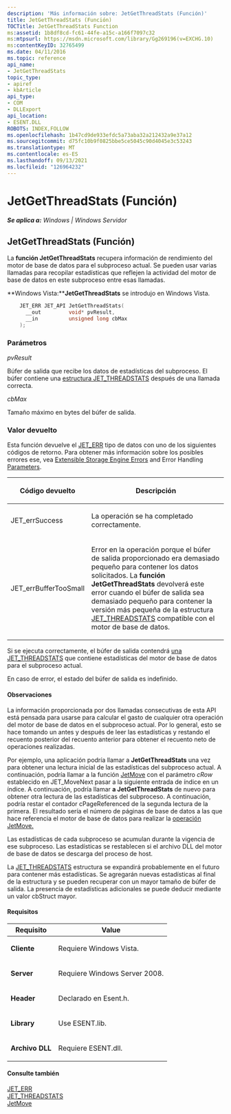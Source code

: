 ```yaml
---
description: 'Más información sobre: JetGetThreadStats (Función)'
title: JetGetThreadStats (Función)
TOCTitle: JetGetThreadStats Function
ms:assetid: 1b8df8cd-fc61-44fe-a15c-a166f7097c32
ms:mtpsurl: https://msdn.microsoft.com/library/Gg269196(v=EXCHG.10)
ms:contentKeyID: 32765499
ms.date: 04/11/2016
ms.topic: reference
api_name:
- JetGetThreadStats
topic_type:
- apiref
- kbArticle
api_type:
- COM
- DLLExport
api_location:
- ESENT.DLL
ROBOTS: INDEX,FOLLOW
ms.openlocfilehash: 1b47cd9de933efdc5a73aba32a212432a9e37a12
ms.sourcegitcommit: d75fc10b9f0825bbe5ce5045c90d4045e3c53243
ms.translationtype: MT
ms.contentlocale: es-ES
ms.lasthandoff: 09/13/2021
ms.locfileid: "126964232"
---
```

# <a name="jetgetthreadstats-function"></a>JetGetThreadStats (Función)


_**Se aplica a:** Windows | Windows Servidor_

## <a name="jetgetthreadstats-function"></a>JetGetThreadStats (Función)

La **función JetGetThreadStats** recupera información de rendimiento del motor de base de datos para el subproceso actual. Se pueden usar varias llamadas para recopilar estadísticas que reflejen la actividad del motor de base de datos en este subproceso entre esas llamadas.

**Windows Vista:****JetGetThreadStats** se introdujo en Windows Vista.  

```cpp
    JET_ERR JET_API JetGetThreadStats(
      __out         void* pvResult,
      __in          unsigned long cbMax
    );
```

### <a name="parameters"></a>Parámetros

*pvResult*

Búfer de salida que recibe los datos de estadísticas del subproceso. El búfer contiene una [estructura JET_THREADSTATS](./jet-threadstats-structure.md) después de una llamada correcta.

*cbMax*

Tamaño máximo en bytes del búfer de salida.

### <a name="return-value"></a>Valor devuelto

Esta función devuelve el [JET_ERR](./jet-err.md) tipo de datos con uno de los siguientes códigos de retorno. Para obtener más información sobre los posibles errores ese, vea [Extensible Storage Engine Errors](./extensible-storage-engine-errors.md) and Error Handling [Parameters](./error-handling-parameters.md).


| <p>Código devuelto</p> | <p>Descripción</p> | 
|--------------------|--------------------|
| <p>JET_errSuccess</p> | <p>La operación se ha completado correctamente.</p> | 
| <p>JET_errBufferTooSmall</p> | <p>Error en la operación porque el búfer de salida proporcionado era demasiado pequeño para contener los datos solicitados. La <strong>función JetGetThreadStats</strong> devolverá este error cuando el búfer de salida sea demasiado pequeño para contener la versión más pequeña de la estructura <a href="gg269227(v=exchg.10).md">JET_THREADSTATS</a> compatible con el motor de base de datos.</p> | 



Si se ejecuta correctamente, el búfer de salida contendrá [una JET_THREADSTATS](./jet-threadstats-structure.md) que contiene estadísticas del motor de base de datos para el subproceso actual.

En caso de error, el estado del búfer de salida es indefinido.

#### <a name="remarks"></a>Observaciones

La información proporcionada por dos llamadas consecutivas de esta API está pensada para usarse para calcular el gasto de cualquier otra operación del motor de base de datos en el subproceso actual. Por lo general, esto se hace tomando un antes y después de leer las estadísticas y restando el recuento posterior del recuento anterior para obtener el recuento neto de operaciones realizadas.

Por ejemplo, una aplicación podría llamar a **JetGetThreadStats** una vez para obtener una lectura inicial de las estadísticas del subproceso actual. A continuación, podría llamar a la función [JetMove](./jetmove-function.md) con el parámetro *cRow* establecido en JET_MoveNext pasar a la siguiente entrada de índice en un índice. A continuación, podría llamar **a JetGetThreadStats** de nuevo para obtener otra lectura de las estadísticas del subproceso. A continuación, podría restar el contador cPageReferenced de la segunda lectura de la primera. El resultado sería el número de páginas de base de datos a las que hace referencia el motor de base de datos para realizar la [operación JetMove.](./jetmove-function.md)

Las estadísticas de cada subproceso se acumulan durante la vigencia de ese subproceso. Las estadísticas se restablecen si el archivo DLL del motor de base de datos se descarga del proceso de host.

La [JET_THREADSTATS](./jet-threadstats-structure.md) estructura se expandirá probablemente en el futuro para contener más estadísticas. Se agregarán nuevas estadísticas al final de la estructura y se pueden recuperar con un mayor tamaño de búfer de salida. La presencia de estadísticas adicionales se puede deducir mediante un valor cbStruct mayor.

#### <a name="requirements"></a>Requisitos


| Requisito | Value |
|------------|----------|
| <p><strong>Cliente</strong></p> | <p>Requiere Windows Vista.</p> | 
| <p><strong>Server</strong></p> | <p>Requiere Windows Server 2008.</p> | 
| <p><strong>Header</strong></p> | <p>Declarado en Esent.h.</p> | 
| <p><strong>Library</strong></p> | <p>Use ESENT.lib.</p> | 
| <p><strong>Archivo DLL</strong></p> | <p>Requiere ESENT.dll.</p> | 



#### <a name="see-also"></a>Consulte también

[JET_ERR](./jet-err.md)  
[JET_THREADSTATS](./jet-threadstats-structure.md)  
[JetMove](./jetmove-function.md)
